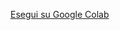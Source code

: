 [Esegui su Google Colab](https://colab.research.google.com/github/microlab-unibg/Sense2Gol-Pulse-vital-Parameters/blob/main/MetodiDiRimozione/RImozione_Metodo4.ipynb)

